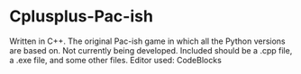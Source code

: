 # Cplusplus-Pac-ish
Written in C++.
The original Pac-ish game in which all the Python versions are based on. Not currently being developed.
Included should be a .cpp file, a .exe file, and some other files.
Editor used: CodeBlocks
